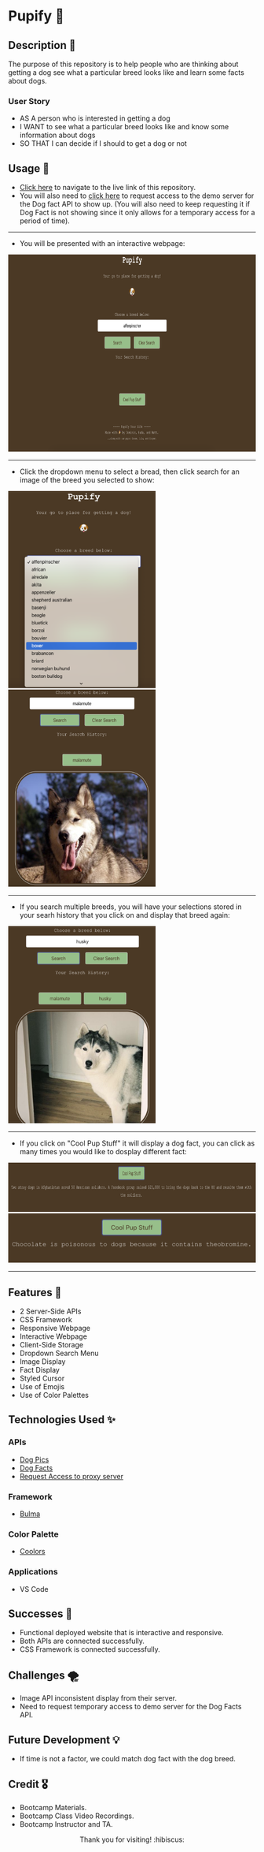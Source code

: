 # Pupify :dog:

## Description :page_facing_up:

The purpose of this repository is to help people who are thinking about getting a dog see what a particular breed looks like and learn some facts about dogs.

### User Story
- AS A person who is interested in getting a dog
- I WANT to see what a particular breed looks like and know some information about dogs
- SO THAT I can decide if I should to get a dog or not


## Usage :wrench:

- [Click here](https://mattoz.github.io/Pupify/) to navigate to the live link of this repository.
- You will also need to [click here](https://cors-anywhere.herokuapp.com/corsdemo) to request access to the demo server for the Dog fact API to show up. (You will also need to keep requesting it if Dog Fact is not showing since it only allows for a temporary access for a period of time).

-------------------------------------------------------------

- You will be presented with an interactive webpage:

<img src="./demo-images/demo1.png" width="600" height="400">

-------------------------------------------------------------

- Click the dropdown menu to select a bread, then click search for an image of the breed you selected to show:

<img src="./demo-images/demo2.png" width="300" height="400">

<img src="./demo-images/demo3.png" width="300" height="400">

-------------------------------------------------------------

- If you search multiple breeds, you will have your selections stored in your searh history that you click on and display that breed again:

<img src="./demo-images/demo4.png" width="300" height="400">

-------------------------------------------------------------

- If you click on "Cool Pup Stuff" it will display a dog fact, you can click as many times you would like to dosplay different fact:

<img src="./demo-images/demo5.png" width="900" height="100">

<img src="./demo-images/demo6.png" width="600" height="100">

-------------------------------------------------------------

## Features :confetti_ball:
- 2 Server-Side APIs
- CSS Framework
- Responsive Webpage
- Interactive Webpage
- Client-Side Storage
- Dropdown Search Menu
- Image Display
- Fact Display
- Styled Cursor
- Use of Emojis
- Use of Color Palettes

## Technologies Used :sparkles:

### APIs
- [Dog Pics](https://dog.ceo/dog-api)
- [Dog Facts](https://kinduff.github.io/dog-api/)
- [Request Access to proxy server](https://cors-anywhere.herokuapp.com/)

### Framework
- [Bulma](https://bulma.io/)

### Color Palette
- [Coolors](https://coolors.co/e3d26f-ca895f-a15e49-4e3822-2f1b25)

### Applications
- VS Code

## Successes :star2:
- Functional deployed website that is interactive and responsive.
- Both APIs are connected successfully.
- CSS Framework is connected successfully.

## Challenges :tornado:
- Image API inconsistent display from their server.
- Need to request temporary access to demo server for the Dog Facts API.

## Future Development :bulb:
- If time is not a factor, we could match dog fact with the dog breed.

## Credit :medal_military:

- Bootcamp Materials.
- Bootcamp Class Video Recordings.
- Bootcamp Instructor and TA.

<p align="center">Thank you for visiting! :hibiscus:</p>